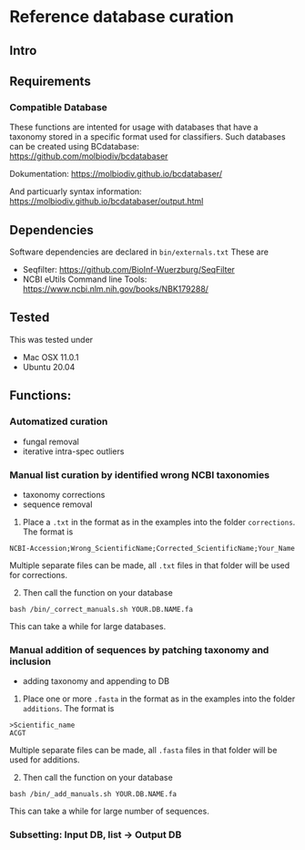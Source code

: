 # Reference database curation 

## Intro

## Requirements
### Compatible Database 
These functions are intented for usage with databases that have a taxonomy stored in a specific format used for classifiers. 
Such databases can be created using BCdatabase: https://github.com/molbiodiv/bcdatabaser

Dokumentation: https://molbiodiv.github.io/bcdatabaser/

And particuarly syntax information: https://molbiodiv.github.io/bcdatabaser/output.html

## Dependencies

Software dependencies are declared in ```bin/externals.txt```
These are 
* Seqfilter: https://github.com/BioInf-Wuerzburg/SeqFilter
* NCBI eUtils Command line Tools: https://www.ncbi.nlm.nih.gov/books/NBK179288/

## Tested 
This was tested under 
* Mac OSX 11.0.1
* Ubuntu 20.04

## Functions:

### Automatized curation
* fungal removal
* iterative intra-spec outliers

### Manual list curation by identified wrong NCBI taxonomies
* taxonomy corrections
* sequence removal

1. Place a ```.txt``` in the format as in the examples into the folder ```corrections```. 
The format is 
```
NCBI-Accession;Wrong_ScientificName;Corrected_ScientificName;Your_Name
```
 Multiple separate files can be made, all ```.txt``` files in that folder will be used for corrections.

2. Then call the function on your database 
```
bash /bin/_correct_manuals.sh YOUR.DB.NAME.fa
```
This can take a while for large databases.


### Manual addition of sequences by patching taxonomy and inclusion
* adding taxonomy and appending to DB

1. Place one or more ```.fasta``` in the format as in the examples into the folder ```additions```. 
The format is 
```
>Scientific_name
ACGT
```
 Multiple separate files can be made, all ```.fasta``` files in that folder will be used for additions.

2. Then call the function on your database 
```
bash /bin/_add_manuals.sh YOUR.DB.NAME.fa
```
This can take a while for large number of sequences.


### Subsetting: Input DB, list -> Output DB
